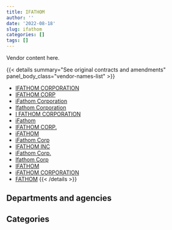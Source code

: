 ```yaml
---
title: IFATHOM
author: ''
date: '2022-08-18'
slug: ifathom
categories: []
tags: []
---
```


<script src="/rmarkdown-libs/htmlwidgets/htmlwidgets.js"></script>
<link href="/rmarkdown-libs/datatables-css/datatables-crosstalk.css" rel="stylesheet" />
<script src="/rmarkdown-libs/datatables-binding/datatables.js"></script>
<script src="/rmarkdown-libs/jquery/jquery-3.6.0.min.js"></script>
<link href="/rmarkdown-libs/dt-core-bootstrap/css/dataTables.bootstrap.min.css" rel="stylesheet" />
<link href="/rmarkdown-libs/dt-core-bootstrap/css/dataTables.bootstrap.extra.css" rel="stylesheet" />
<script src="/rmarkdown-libs/dt-core-bootstrap/js/jquery.dataTables.min.js"></script>
<script src="/rmarkdown-libs/dt-core-bootstrap/js/dataTables.bootstrap.min.js"></script>
<link href="/rmarkdown-libs/crosstalk/css/crosstalk.min.css" rel="stylesheet" />
<script src="/rmarkdown-libs/crosstalk/js/crosstalk.min.js"></script>
<script src="/rmarkdown-libs/htmlwidgets/htmlwidgets.js"></script>
<link href="/rmarkdown-libs/datatables-css/datatables-crosstalk.css" rel="stylesheet" />
<script src="/rmarkdown-libs/datatables-binding/datatables.js"></script>
<script src="/rmarkdown-libs/jquery/jquery-3.6.0.min.js"></script>
<link href="/rmarkdown-libs/dt-core-bootstrap/css/dataTables.bootstrap.min.css" rel="stylesheet" />
<link href="/rmarkdown-libs/dt-core-bootstrap/css/dataTables.bootstrap.extra.css" rel="stylesheet" />
<script src="/rmarkdown-libs/dt-core-bootstrap/js/jquery.dataTables.min.js"></script>
<script src="/rmarkdown-libs/dt-core-bootstrap/js/dataTables.bootstrap.min.js"></script>
<link href="/rmarkdown-libs/crosstalk/css/crosstalk.min.css" rel="stylesheet" />
<script src="/rmarkdown-libs/crosstalk/js/crosstalk.min.js"></script>

Vendor content here.

{{< details summary="See original contracts and amendments" panel_body_class="vendor-names-list" >}}
- [IFATHOM CORPORATION](https://search.open.canada.ca/en/ct/?sort=contract_value_f%20desc&page=1&search_text=%22IFATHOM%20CORPORATION%22)
- [IFATHOM CORP](https://search.open.canada.ca/en/ct/?sort=contract_value_f%20desc&page=1&search_text=%22IFATHOM%20CORP%22)
- [iFathom Corporation](https://search.open.canada.ca/en/ct/?sort=contract_value_f%20desc&page=1&search_text=%22iFathom%20Corporation%22)
- [Ifathom Corporation](https://search.open.canada.ca/en/ct/?sort=contract_value_f%20desc&page=1&search_text=%22Ifathom%20Corporation%22)
- [I FATHOM CORPORATION](https://search.open.canada.ca/en/ct/?sort=contract_value_f%20desc&page=1&search_text=%22I%20FATHOM%20CORPORATION%22)
- [iFathom](https://search.open.canada.ca/en/ct/?sort=contract_value_f%20desc&page=1&search_text=%22iFathom%22)
- [IFATHOM CORP.](https://search.open.canada.ca/en/ct/?sort=contract_value_f%20desc&page=1&search_text=%22IFATHOM%20CORP.%22)
- [iFATHOM](https://search.open.canada.ca/en/ct/?sort=contract_value_f%20desc&page=1&search_text=%22iFATHOM%22)
- [iFathom Corp](https://search.open.canada.ca/en/ct/?sort=contract_value_f%20desc&page=1&search_text=%22iFathom%20Corp%22)
- [IFATHOM INC](https://search.open.canada.ca/en/ct/?sort=contract_value_f%20desc&page=1&search_text=%22IFATHOM%20INC%22)
- [iFathom Corp.](https://search.open.canada.ca/en/ct/?sort=contract_value_f%20desc&page=1&search_text=%22iFathom%20Corp.%22)
- [Ifathom Corp](https://search.open.canada.ca/en/ct/?sort=contract_value_f%20desc&page=1&search_text=%22Ifathom%20Corp%22)
- [IFATHOM](https://search.open.canada.ca/en/ct/?sort=contract_value_f%20desc&page=1&search_text=%22IFATHOM%22)
- [iFATHOM CORPORATION](https://search.open.canada.ca/en/ct/?sort=contract_value_f%20desc&page=1&search_text=%22iFATHOM%20CORPORATION%22)
- [FATHOM](https://search.open.canada.ca/en/ct/?sort=contract_value_f%20desc&page=1&search_text=%22FATHOM%22)
{{< /details >}}

## Departments and agencies

<div id="htmlwidget-1" style="width:100%;height:auto;" class="datatables html-widget"></div>
<script type="application/json" data-for="htmlwidget-1">{"x":{"style":"bootstrap","filter":"none","vertical":false,"data":[["<a href=\"/departments/aafc-aac/\">Agriculture and Agri-Food Canada<\/a>","<a href=\"/departments/aandc-aadnc/\">Crown-Indigenous Relations and Northern Affairs Canada<\/a>","<a href=\"/departments/cfia-acia/\">Canadian Food Inspection Agency<\/a>","<a href=\"/departments/crtc/\">Canadian Radio-television and Telecommunications Commission<\/a>","<a href=\"/departments/csa-asc/\">Canadian Space Agency<\/a>","<a href=\"/departments/csc-scc/\">Correctional Service of Canada<\/a>","<a href=\"/departments/dfatd-maecd/\">Global Affairs Canada<\/a>","<a href=\"/departments/dfo-mpo/\">Fisheries and Oceans Canada<\/a>","<a href=\"/departments/dnd-mdn/\">National Defence<\/a>","<a href=\"/departments/fintrac-canafe/\">Financial Transactions and Reports Analysis Centre of Canada<\/a>","<a href=\"/departments/hc-sc/\">Health Canada<\/a>","<a href=\"/departments/ic/\">Innovation, Science and Economic Development Canada<\/a>","<a href=\"/departments/irb-cisr/\">Immigration and Refugee Board of Canada<\/a>","<a href=\"/departments/isc-sac/\">Indigenous Services Canada<\/a>","<a href=\"/departments/jus/\">Department of Justice Canada<\/a>","<a href=\"/departments/nrcan-rncan/\">Natural Resources Canada<\/a>","<a href=\"/departments/pch/\">Canadian Heritage<\/a>","<a href=\"/departments/pmprb-cepmb/\">Patented Medicine Prices Review Board Canada<\/a>","<a href=\"/departments/ppsc-sppc/\">Public Prosecution Service of Canada<\/a>","<a href=\"/departments/ps-sp/\">Public Safety Canada<\/a>","<a href=\"/departments/pwgsc-tpsgc/\">Public Services and Procurement Canada<\/a>","<a href=\"/departments/ssc-spc/\">Shared Services Canada<\/a>"],[132179.15,null,null,175911.75,null,null,6652.6,null,null,null,null,87236,null,null,null,null,null,null,null,null,738228.69,null],[55044.47,55762.88,null,175911.75,null,15487.19,485724.27,75809.47,null,null,null,86997,170927.46,55762.88,null,null,null,null,239951.28,null,1948287.87,null],[null,null,null,null,null,66437.81,568546.71,65667.66,null,161341.4,null,null,284823.57,null,null,85086.29,11639,144640,24468.72,null,2011309.71,36698.45],[null,null,1117.19,null,3371.64,null,65194.95,null,10780.13,null,11718.38,null,321925.99,null,39832.5,184860.09,null,14741.39,null,24000,1972529.08,800.29]],"container":"<table class=\"table table-striped table-hover row-border order-column display\">\n  <thead>\n    <tr>\n      <th>Department<\/th>\n      <th>2017-2018<\/th>\n      <th>2018-2019<\/th>\n      <th>2019-2020<\/th>\n      <th>2020-2021<\/th>\n    <\/tr>\n  <\/thead>\n<\/table>","options":{"order":[[4,"desc"]],"pageLength":10,"autoWidth":true,"columnDefs":[{"targets":1,"render":"function(data, type, row, meta) {\n    return type !== 'display' ? data : DTWidget.formatCurrency(data, \"$\", 2, 3, \",\", \".\", true, null);\n  }"},{"targets":2,"render":"function(data, type, row, meta) {\n    return type !== 'display' ? data : DTWidget.formatCurrency(data, \"$\", 2, 3, \",\", \".\", true, null);\n  }"},{"targets":3,"render":"function(data, type, row, meta) {\n    return type !== 'display' ? data : DTWidget.formatCurrency(data, \"$\", 2, 3, \",\", \".\", true, null);\n  }"},{"targets":4,"render":"function(data, type, row, meta) {\n    return type !== 'display' ? data : DTWidget.formatCurrency(data, \"$\", 2, 3, \",\", \".\", true, null);\n  }"},{"width":"16%","targets":[1,2,3,4]},{"className":"dt-right","targets":[1,2,3,4]}],"orderClasses":false}},"evals":["options.columnDefs.0.render","options.columnDefs.1.render","options.columnDefs.2.render","options.columnDefs.3.render"],"jsHooks":[]}</script>

## Categories

<div id="htmlwidget-2" style="width:100%;height:auto;" class="datatables html-widget"></div>
<script type="application/json" data-for="htmlwidget-2">{"x":{"style":"bootstrap","filter":"none","vertical":false,"data":[["<a href=\"/categories/1_facilities_and_construction/\">Facilities and construction<\/a>","<a href=\"/categories/11_defence/\">Defence<\/a>","<a href=\"/categories/2_professional_services/\">Professional services<\/a>","<a href=\"/categories/3_information_technology/\">Information technology<\/a>"],[null,null,738228.69,401979.51],[null,null,1948287.87,1417378.65],[36698.45,null,2191961.14,1231999.73],[null,10780.13,2076814.05,563277.44]],"container":"<table class=\"table table-striped table-hover row-border order-column display\">\n  <thead>\n    <tr>\n      <th>Category<\/th>\n      <th>2017-2018<\/th>\n      <th>2018-2019<\/th>\n      <th>2019-2020<\/th>\n      <th>2020-2021<\/th>\n    <\/tr>\n  <\/thead>\n<\/table>","options":{"order":[[4,"desc"]],"dom":"t","pageLength":30,"autoWidth":true,"columnDefs":[{"targets":1,"render":"function(data, type, row, meta) {\n    return type !== 'display' ? data : DTWidget.formatCurrency(data, \"$\", 2, 3, \",\", \".\", true, null);\n  }"},{"targets":2,"render":"function(data, type, row, meta) {\n    return type !== 'display' ? data : DTWidget.formatCurrency(data, \"$\", 2, 3, \",\", \".\", true, null);\n  }"},{"targets":3,"render":"function(data, type, row, meta) {\n    return type !== 'display' ? data : DTWidget.formatCurrency(data, \"$\", 2, 3, \",\", \".\", true, null);\n  }"},{"targets":4,"render":"function(data, type, row, meta) {\n    return type !== 'display' ? data : DTWidget.formatCurrency(data, \"$\", 2, 3, \",\", \".\", true, null);\n  }"},{"width":"16%","targets":[1,2,3,4]},{"className":"dt-right","targets":[1,2,3,4]}],"orderClasses":false,"lengthMenu":[10,25,30,50,100]}},"evals":["options.columnDefs.0.render","options.columnDefs.1.render","options.columnDefs.2.render","options.columnDefs.3.render"],"jsHooks":[]}</script>
